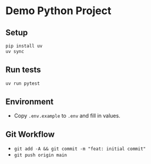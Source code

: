 # Demo Python Project

## Setup
```bash
pip install uv
uv sync
```

## Run tests
```bash
uv run pytest
```

## Environment
- Copy `.env.example` to `.env` and fill in values.

## Git Workflow
- `git add -A && git commit -m "feat: initial commit"`
- `git push origin main`
